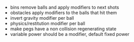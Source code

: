 - bins remove balls and apply modifiers to next shots
- obstacles apply modifiers to the balls that hit them
- invert gravity modifier per ball
- physics/restitution modifier per ball
- make pegs have a non collision regenerating state
- variable power should be a modifier, default fixed power